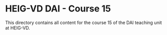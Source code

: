 # HEIG-VD DAI - Course 15

This directory contains all content for the course 15 of the DAI teaching unit
at HEIG-VD.
